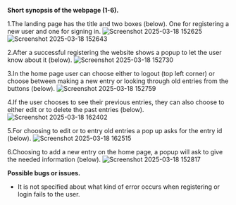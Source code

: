 **Short synopsis of the webpage (1-6).**

  1.The landing page has the title and two boxes (below). One for registering a new user and one for signing in.
  ![Screenshot 2025-03-18 152625](https://github.com/user-attachments/assets/764f4485-e9a2-431f-9654-d31670ec334c)
  ![Screenshot 2025-03-18 152643](https://github.com/user-attachments/assets/a6b971dc-eebf-4c66-b919-a217672f11db)

  
  2.After a successful registering the website shows a popup to let the user know about it (below).
  ![Screenshot 2025-03-18 152730](https://github.com/user-attachments/assets/7549fa35-b00e-4b75-b89b-aed23c961f56)


  3.In the home page user can choose either to logout (top left corner) or 
  choose between making a new entry or looking through old entries from the buttons (below).
  ![Screenshot 2025-03-18 152759](https://github.com/user-attachments/assets/a1fc4420-efd1-4efe-af31-49eeac54b66c)

  
  4.If the user chooses to see their previous entries, they can also choose to either edit or to delete the past entries (below). 
  ![Screenshot 2025-03-18 162402](https://github.com/user-attachments/assets/90065749-4e68-4df4-9ee0-001c2467fb4f)

  
  5.For choosing to edit or to entry old entries a pop up asks for the entry id (below).
  ![Screenshot 2025-03-18 162515](https://github.com/user-attachments/assets/a2108f0d-0c87-4ed8-8c96-ee7457a69c80)

  
  6.Choosing to add a new entry on the home page, a popup will ask to give the needed information (below).
  ![Screenshot 2025-03-18 152817](https://github.com/user-attachments/assets/8cb917d2-19bc-4b88-83fa-eb242a1ef387)


**Possible bugs or issues.**
  - It is not specified about what kind of error occurs when registering or login fails to the user.
